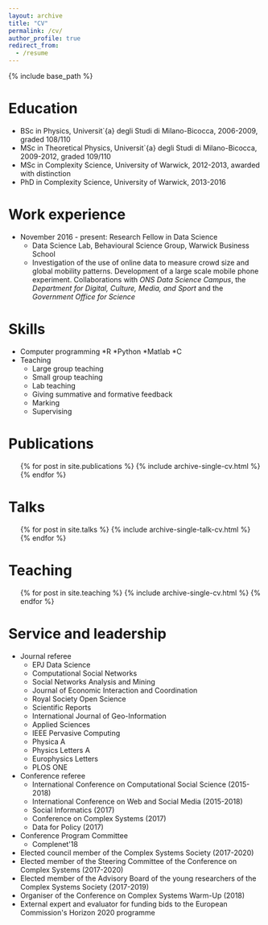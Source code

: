 ```yaml
---
layout: archive
title: "CV"
permalink: /cv/
author_profile: true
redirect_from:
  - /resume
---
```


{% include base_path %}

Education
======
* BSc in Physics, Universit\`{a} degli Studi di Milano-Bicocca, 2006-2009, graded 108/110
* MSc in Theoretical Physics, Universit\`{a} degli Studi di Milano-Bicocca, 2009-2012, graded 109/110
* MSc in Complexity Science, University of Warwick, 2012-2013, awarded with distinction
* PhD in Complexity Science, University of Warwick, 2013-2016

Work experience
======
* November 2016 - present: Research Fellow in Data Science
  * Data Science Lab, Behavioural Science Group, Warwick Business School
  * Investigation of the use of online data to measure crowd size and global mobility patterns. Development of a large scale mobile phone experiment. Collaborations with *ONS Data Science Campus*, the *Department for Digital, Culture, Media, and Sport* and the *Government Office for Science*
  
Skills
======
* Computer programming
  *R
  *Python
  *Matlab
  *C
* Teaching
  * Large group teaching
  * Small group teaching
  * Lab teaching
  * Giving summative and formative feedback
  * Marking
  * Supervising

Publications
======
  <ul>{% for post in site.publications %}
    {% include archive-single-cv.html %}
  {% endfor %}</ul>
  
Talks
======
  <ul>{% for post in site.talks %}
    {% include archive-single-talk-cv.html %}
  {% endfor %}</ul>
  
Teaching
======
  <ul>{% for post in site.teaching %}
    {% include archive-single-cv.html %}
  {% endfor %}</ul>
  
Service and leadership
======
* Journal referee
  * EPJ Data Science
  * Computational Social Networks
  * Social Networks Analysis and Mining
  * Journal of Economic Interaction and Coordination
  * Royal Society Open Science
  * Scientific Reports
  * International Journal of Geo-Information
  * Applied Sciences
  * IEEE Pervasive Computing
  * Physica A
  * Physics Letters A
  * Europhysics Letters
  * PLOS ONE
* Conference referee
  * International Conference on Computational Social Science (2015-2018)
  * International Conference on Web and Social Media (2015-2018)
  * Social Informatics (2017)
  * Conference on Complex Systems (2017)
  * Data for Policy (2017)
* Conference Program Committee
  * Complenet'18
* Elected council member of the Complex Systems Society (2017-2020)
* Elected member of the Steering Committee of the Conference on Complex Systems (2017-2020)
* Elected member of the Advisory Board of the young researchers of the Complex Systems Society (2017-2019)
* Organiser of the Conference on Complex Systems Warm-Up (2018)
* External expert and evaluator for funding bids to the European Commission's Horizon 2020 programme
 
